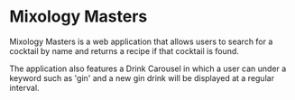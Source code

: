 # Mixology Masters

Mixology Masters is a web application that allows users to search for a cocktail
by name and returns a recipe if that cocktail is found. 

The application also features a Drink Carousel in which a user can under a 
keyword such as 'gin' and a new gin drink will be displayed at a regular interval.